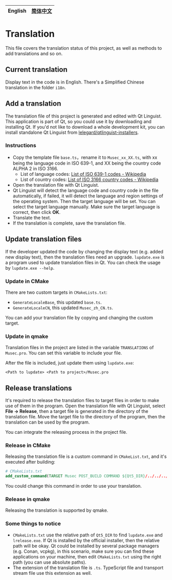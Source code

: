 | English | [简体中文](./Translation-zh.md) |
| ------- | ------------------------------- |

# Translation
This file covers the translation status of this project, as well as methods to add translations and so on.

## Current translation
Display text in the code is in English. There's a Simplified Chinese translation in the folder `i18n`.

## Add a translation
The translation file of this project is generated and edited with Qt Linguist. This application is part of Qt, so you could use it by downloading and installing Qt.
If you'd not like to download a whole development kit, you can install standalone Qt Linguist from [lelegard/qtlinguist-installers](https://github.com/lelegard/qtlinguist-installers).

### Instructions
- Copy the template file `base.ts`，rename it to `Musec_xx_XX.ts`, with xx being the language code in ISO 639-1, and XX being the country code ALPHA 2 in ISO 3166.
  - List of language codes: [List of ISO 639-1 codes - Wikipedia](https://en.wikipedia.org/wiki/List_of_ISO_639-1_codes)
  - List of country codes: [List of ISO 3166 country codes - Wikipedia](https://en.wikipedia.org/wiki/List_of_ISO_3166_country_codes)
- Open the translation file with Qt Linguist.
- Qt Linguist will detect the language code and country code in the file automatically, if failed, it will detect the language and region settings of the operating system. Then the target language will be set. You can select the target language manually. Make sure the target language is correct, then click **OK**.
- Translate the text.
- If the translation is complete, save the translation file.

## Update translation files
If the developer updated the code by changing the display text (e.g. added new display text), then the translation files need an upgrade. `lupdate.exe` is a program used to update translation files in Qt. You can check the usage by `lupdate.exe --help`.

### Update in CMake
There are two custom targets in `CMakeLists.txt`:
- `GenerateLocaleBase`, this updated `base.ts`.
- `GenerateLocaleCN`, this updated `Musec_zh_CN.ts`.

You can add your translation file by copying and changing the custom target.

### Update in qmake
Translation files in the project are listed in the variable `TRANSLATIONS` of `Musec.pro`. You can set this variable to include your file.

After the file is included, just update them using `lupdate.exe`:
```shell
<Path to lupdate> <Path to project>/Musec.pro
```

## Release translations
It's required to release the translation files to target files in order to make use of them in the program. 
Open the translation file with Qt Linguist, select **File -> Release**, then a target file is generated in the directory of the translation file. 
Move the target file to the directory of the program, then the translation can be used by the program.

You can integrate the releasing process in the project file.

### Release in CMake
Releasing the translation file is a custom command in `CMakeList.txt`, and it's executed after building:
```cmake
# CMakeLists.txt
add_custom_command(TARGET Musec POST_BUILD COMMAND ${Qt5_DIR}/../../../bin/lrelease.exe ${CMAKE_SOURCE_DIR}/i18n/Musec_zh_CN.ts -qm ${CMAKE_CURRENT_BINARY_DIR}\\Musec_zh_CN.qm)
```
You could change this command in order to use your translation.

### Release in qmake
Releasing the translation is supported by qmake.

### Some things to notice
- `CMakeLists.txt` use the relative path of `Qt5_DIR` to find `lupdate.exe` and `lrelease.exe`. 
If Qt is installed by the official installer, then the relative path will be okay. 
Qt could be installed by several package managers (e.g. Conan, vcpkg), in this scenario, make sure you can find these applications on your machine, then edit `CMakeLists.txt` using the right path (you can use absolute paths).
- The extension of the translation file is `.ts`. TypeScript file and transport stream file use this extension as well.